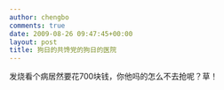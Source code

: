```yaml
---
author: chengbo
comments: true
date: 2009-08-26 09:47:45+00:00
layout: post
title: 狗日的共馋党的狗日的医院
---
```


发烧看个病居然要花700块钱，你他吗的怎么不去抢呢？草！
